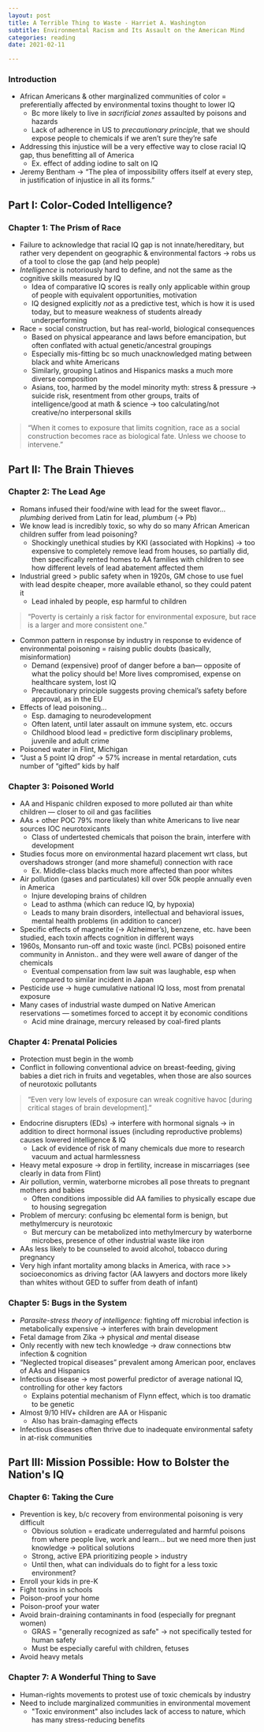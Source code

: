 ```yaml
---
layout: post
title: A Terrible Thing to Waste - Harriet A. Washington
subtitle: Environmental Racism and Its Assault on the American Mind
categories: reading
date: 2021-02-11

---
```


### Introduction

- African Americans & other marginalized communities of color = preferentially affected by environmental toxins thought to lower IQ
    - Bc more likely to live in *sacrificial zones* assaulted by poisons and hazards
    - Lack of adherence in US to *precautionary principle*, that we should expose people to chemicals if we aren’t sure they’re safe
- Addressing this injustice will be a very effective way to close racial IQ gap, thus benefitting all of America
    - Ex. effect of adding iodine to salt on IQ
- Jeremy Bentham → “The plea of impossibility offers itself at every step, in justification of injustice in all its forms.”

## Part I: Color-Coded Intelligence?

### Chapter 1: The Prism of Race

- Failure to acknowledge that racial IQ gap is not innate/hereditary, but rather very dependent on geographic & environmental factors → robs us of a tool to close the gap (and help people)
- *Intelligence* is notoriously hard to define, and not the same as the cognitive skills measured by IQ
    - Idea of comparative IQ scores is really only applicable within group of people with equivalent opportunities, motivation
    - IQ designed explicitly *not* as a predictive test, which is how it is used today, but to measure weakness of students already underperforming
- Race = social construction, but has real-world, biological consequences
    - Based on physical appearance and laws before emancipation, but often conflated with actual genetic/ancestral groupings
    - Especially mis-fitting bc so much unacknowledged mating between black and white Americans
    - Similarly, grouping Latinos and Hispanics masks a much more diverse composition
    - Asians, too, harmed by the model minority myth: stress & pressure → suicide risk, resentment from other groups, traits of intelligence/good at math & science → too calculating/not creative/no interpersonal skills

> “When it comes to exposure that limits cognition, race as a social construction becomes race as biological fate. Unless we choose to intervene.”

## Part II: The Brain Thieves

### Chapter 2: The Lead Age

- Romans infused their food/wine with lead for the sweet flavor... *plumbing* derived from Latin for lead, *plumbum* (→ Pb)
- We know lead is incredibly toxic, so why do so many African American children suffer from lead poisoning?
    - Shockingly unethical studies by KKI (associated with Hopkins) → too expensive to completely remove lead from houses, so partially did, then specifically rented homes to AA families with children to see how different levels of lead abatement affected them
- Industrial greed > public safety when in 1920s, GM chose to use fuel with lead despite cheaper, more available ethanol, so they could patent it
    - Lead inhaled by people, esp harmful to children

> “Poverty is certainly a risk factor for environmental exposure, but race is a larger and more consistent one.”

- Common pattern in response by industry in response to evidence of environmental poisoning = raising public doubts (basically, misinformation)
    - Demand (expensive) proof of danger before a ban— opposite of what the policy should be! More lives compromised, expense on healthcare system, lost IQ
    - Precautionary principle suggests proving chemical’s safety before approval, as in the EU
- Effects of lead poisoning...
    - Esp. damaging to neurodevelopment
    - Often latent, until later assault on immune system, etc. occurs
    - Childhood blood lead = predictive form disciplinary problems, juvenile and adult crime
- Poisoned water in Flint, Michigan
- “Just a 5 point IQ drop” → 57% increase in mental retardation, cuts number of “gifted” kids by half

### Chapter 3: Poisoned World

- AA and Hispanic children exposed to more polluted air than white children — closer to oil and gas facilities
- AAs + other POC 79% more likely than white Americans to live near sources IOC neurotoxicants
    - Class of undertested chemicals that poison the brain, interfere with development
- Studies focus more on environmental hazard placement wrt class, but overshadows stronger (and more shameful) connection with race
    - Ex. Middle-class blacks much more affected than poor whites
- Air pollution (gases and particulates) kill over 50k people annually even in America
    - Injure developing brains of children
    - Lead to asthma (which can reduce IQ, by hypoxia)
    - Leads to many brain disorders, intellectual and behavioral issues, mental health problems (in addition to cancer)
- Specific effects of magnetite (→ Alzheimer’s), benzene, etc. have been studied, each toxin affects cognition in different ways
- 1960s, Monsanto run-off and toxic waste (incl. PCBs) poisoned entire community in Anniston.. and they were well aware of danger of the chemicals
    - Eventual compensation from law suit was laughable, esp when compared to similar incident in Japan
- Pesticide use → huge cumulative national IQ loss, most from prenatal exposure
- Many cases of industrial waste dumped on Native American reservations — sometimes forced to accept it by economic conditions
    - Acid mine drainage, mercury released by coal-fired plants

### Chapter 4: Prenatal Policies

- Protection must begin in the womb
- Conflict in following conventional advice on breast-feeding, giving babies a diet rich in fruits and vegetables, when those are also sources of neurotoxic pollutants

> “Even very low levels of exposure can wreak cognitive havoc [during critical stages of brain development].”

- Endocrine disrupters (EDs) → interfere with hormonal signals → in addition to direct hormonal issues (including reproductive problems) causes lowered intelligence & IQ
    - Lack of evidence of risk of many chemicals due more to research vacuum and actual harmlessness
- Heavy metal exposure → drop in fertility, increase in miscarriages (see clearly in data from Flint)
- Air pollution, vermin, waterborne microbes all pose threats to pregnant mothers and babies
    - Often conditions impossible did AA families to physically escape due to housing segregation
- Problem of mercury: confusing bc elemental form is benign, but methylmercury is neurotoxic
    - But mercury can be metabolized into methylmercury by waterborne microbes, presence of other industrial waste like iron
- AAs less likely to be counseled to avoid alcohol, tobacco during pregnancy
- Very high infant mortality among blacks in America, with race >> socioeconomics as driving factor (AA lawyers and doctors more likely than whites without GED to suffer from death of infant)

### Chapter 5: Bugs in the System

- *Parasite-stress theory of intelligence:* fighting off microbial infection is metabolically expensive → interferes with brain development
- Fetal damage from Zika → physical *and* mental disease
- Only recently with new tech knowledge → draw connections btw infection & cognition
- “Neglected tropical diseases” prevalent among American poor, enclaves of AAs and Hispanics
- Infectious disease → most powerful predictor of average national IQ, controlling for other key factors
    - Explains potential mechanism of Flynn effect, which is too dramatic to be genetic
- Almost 9/10 HIV+ children are AA or Hispanic
    - Also has brain-damaging effects
- Infectious diseases often thrive due to inadequate environmental safety in at-risk communities

## Part III: Mission Possible: How to Bolster the Nation's IQ

### Chapter 6: Taking the Cure

- Prevention is key, b/c recovery from environmental poisoning is very difficult
    - Obvious solution = eradicate underregulated and harmful poisons from where people live, work and learn... but we need more then just knowledge → political solutions
    - Strong, active EPA prioritizing people > industry
    - Until then, what can individuals do to fight for a less toxic environment?
- Enroll your kids in pre-K
- Fight toxins in schools
- Poison-proof your home
- Poison-proof your water
- Avoid brain-draining contaminants in food (especially for pregnant women)
    - GRAS = "generally recognized as safe" → not specifically tested for human safety
    - Must be especially careful with children, fetuses
- Avoid heavy metals

### Chapter 7: A Wonderful Thing to Save

- Human-rights movements to protest use of toxic chemicals by industry
- Need to include marginalized communities in environmental movement
    - "Toxic environment" also includes lack of access to nature, which has many stress-reducing benefits
